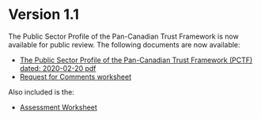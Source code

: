 # Version 1.1
The Public Sector Profile of the Pan-Canadian Trust Framework is now available for public review.
The following documents are now available:
* [The Public Sector Profile of the Pan-Canadian Trust Framework (PCTF) dated: 2020-02-20 pdf](FOR-PUBLIC-REVIEW-PSP-PCTF-Version%201.1.pdf)
* [Request for Comments worksheet](REQUEST%20FOR%20COMMENTS%20ON%20%20PSP-PCTF%20V1.1.xlsx)

Also included is the:
* [Assessment Worksheet](worksheet.xls)


